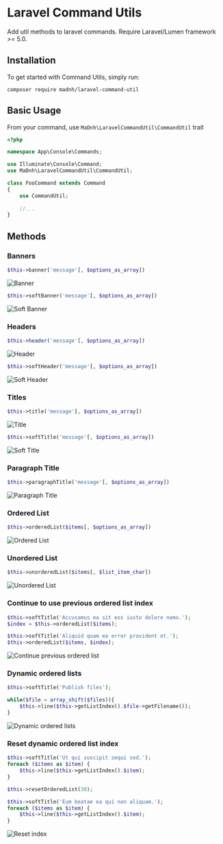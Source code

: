# Laravel Command Utils

Add util methods to laravel commands. Require Laravel/Lumen framework >= 5.0.

## Installation

To get started with Command Utils, simply run:

```
composer require madnh/laravel-command-util
```

## Basic Usage

From your command, use `MaDnh\LaravelCommandUtil\CommandUtil` trait

```php
<?php

namespace App\Console\Commands;

use Illuminate\Console\Command;
use MaDnh\LaravelCommandUtil\CommandUtil;

class FooCommand extends Command
{
    use CommandUtil;
    
    //...
}
```

## Methods

### Banners

```php
$this->banner('message'[, $options_as_array])
```

![Banner](http://i.imgur.com/ImOTNbh.png)

```php
$this->softBanner('message'[, $options_as_array])
```

![Soft Banner](http://i.imgur.com/XjXe4SR.png)


### Headers

```php
$this->header('message'[, $options_as_array])
```

![Header](http://i.imgur.com/qPk1LAw.png)

```php
$this->softHeader('message'[, $options_as_array])
```

![Soft Header](http://i.imgur.com/nKN99r6.png)



### Titles

```php
$this->title('message'[, $options_as_array])
```

![Title](http://i.imgur.com/cqlDBrZ.png)

```php
$this->softTitle('message'[, $options_as_array])
```

![Soft Title](http://i.imgur.com/579lkoK.png)

### Paragraph Title

```php
$this->paragraphTitle('message'[, $options_as_array])
```

![Paragraph Title](http://i.imgur.com/dIYTTwK.png)


### Ordered List

```php
$this->orderedList($items[, $options_as_array])
```

![Ordered List](http://i.imgur.com/awXdZ1L.png)


### Unordered List

```php
$this->unorderedList($items[, $list_item_char])
```

![Unordered List](http://i.imgur.com/C7DnzFN.png)


### Continue to use previous ordered list index

```php
$this->softTitle('Accusamus ea sit eos iusto dolore nemo.');
$index = $this->orderedList($items);

$this->softTitle('Aliquid quam ea error provident et.');
$this->orderedList($items, $index);
```

![Continue previous ordered list](http://i.imgur.com/QlE1ffM.png)



### Dynamic ordered lists

```php
$this->softTitle('Publish files');

while($file = array_shift($files)){
    $this->line($this->getListIndex().$file->getFilename());
}
```

![Dynamic ordered lists](http://i.imgur.com/MrtWHwf.png)

### Reset dynamic ordered list index

```php
$this->softTitle('Ut qui suscipit sequi sed.');
foreach ($items as $item) {
    $this->line($this->getListIndex().$item);
}

$this->resetOrderedList(30);

$this->softTitle('Eum beatae ea qui non aliquam.');
foreach ($items as $item) {
    $this->line($this->getListIndex().$item);
}
```

![Reset index](http://i.imgur.com/QlE1ffM.png)